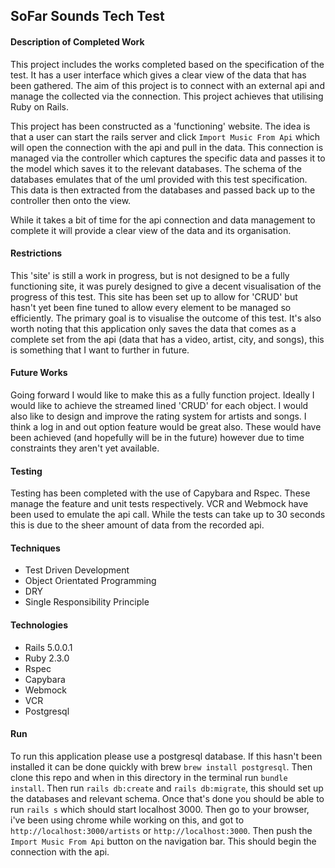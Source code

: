 ## SoFar Sounds Tech Test

#### Description of Completed Work

This project includes the works completed based on the specification of the test. It has a user interface which gives a clear view of the data that has been gathered. The aim of this project is to connect with an external api and manage the collected via the connection. This project achieves that utilising Ruby on Rails.

This project has been constructed as a 'functioning' website. The idea is that a user can start the rails server and click ```Import Music From Api``` which will open the connection with the api and pull in the data. This connection is managed via the controller which captures the specific data and passes it to the model which saves it to the relevant databases. The schema of the databases emulates that of the uml provided with this test specification. This data is then extracted from the databases and passed back up to the controller then onto the view.

While it takes a bit of time for the api connection and data management to complete it will provide a clear view of the data and its organisation.

#### Restrictions

This 'site' is still a work in progress, but is not designed to be a fully functioning site, it was purely designed to give a decent visualisation of the progress of this test. This site has been set up to allow for 'CRUD' but hasn't yet been fine tuned to allow every element to be managed so efficiently. The primary goal is to visualise the outcome of this test. It's also worth noting that this application only saves the data that comes as a complete set from the api (data that has a video, artist, city, and songs), this is something that I want to further in future.


#### Future Works

Going forward I would like to make this as a fully function project. Ideally I would like to achieve the streamed lined 'CRUD' for each object. I would also like to design and improve the rating system for artists and songs. I think a log in and out option feature would be great also. These would have been achieved (and hopefully will be in the future) however due to time constraints they aren't yet available.

#### Testing

Testing has been completed with the use of Capybara and Rspec. These manage the feature and unit tests respectively. VCR and Webmock have been used to emulate the api call. While the tests can take up to 30 seconds this is due to the sheer amount of data from the recorded api.

#### Techniques

- Test Driven Development
- Object Orientated Programming
- DRY
- Single Responsibility Principle

#### Technologies

- Rails 5.0.0.1
- Ruby 2.3.0
- Rspec
- Capybara
- Webmock
- VCR
- Postgresql

#### Run

To run this application please use a postgresql database. If this hasn't been installed it can be done quickly with brew ```brew install postgresql```. Then clone this repo and when in this directory in the terminal run ```bundle install```. Then run ```rails db:create``` and ```rails db:migrate```, this should set up the databases and relevant schema. Once that's done you should be able to run ```rails s``` which should start localhost 3000. Then go to your browser, i've been using chrome while working on this, and got to ```http://localhost:3000/artists``` or ```http://localhost:3000```. Then push the ```Import Music From Api``` button on the navigation bar. This should begin the connection with the api.
